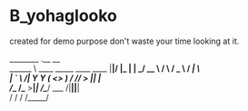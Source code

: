 # B_yohaglooko

created for demo purpose don't waste your time looking at it.

________                                  .__  __   
\______ \   ____   _____   ____      ____ |__|/  |_ 
 |    |  \_/ __ \ /     \ /  _ \    / ___\|  \   __\
 |    `   \  ___/|  Y Y  (  <_> )  / /_/  >  ||  |  
/_______  /\___  >__|_|  /\____/   \___  /|__||__|  
        \/     \/      \/         /_____/           
